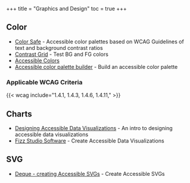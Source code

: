 +++
title = "Graphics and Design"
toc = true
+++

## Color

-	[Color Safe](http://colorsafe.co/) - Accessible color palettes based on WCAG Guidelines of text and background contrast ratios
-	[Contrast Grid](https://contrast-grid.eightshapes.com/?background-colors=&foreground-colors=%23FFFFFF%2C%20White%0D%0A%23F2F2F2%0D%0A%23DDDDDD%0D%0A%23CCCCCC%0D%0A%23888888%0D%0A%23404040%2C%20Charcoal%0D%0A%23000000%2C%20Black%0D%0A%232F78C5%2C%20Effective%20on%20Extremes%0D%0A%230F60B6%2C%20Effective%20on%20Lights%0D%0A%23398EEA%2C%20Ineffective%0D%0A&es-color-form__tile-size=compact) - Test BG and FG colors
-	[Accessible Colors](https://accessible-colors.com/)
-	[Accessible color palette builder](https://toolness.github.io/accessible-color-matrix/) - Build an accessible color palette

### Applicable WCAG Criteria

{{< wcag include="1.4.1, 1.4.3, 1.4.6, 1.4.11," >}}


## Charts

-	[Designing Accessible Data Visualizations](https://fossheim.io/writing/posts/accessible-dataviz-design/) - An intro to designing accessible data visualizations
-	[Fizz Studio Software](https://fizz.studio/) - Create Accessible Data Visualizations 

## SVG

-	[Deque - creating Accessible SVGs](https://www.deque.com/blog/creating-accessible-svgs/) - Create Accessible SVGs 




